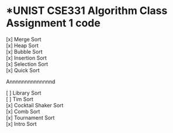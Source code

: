 # *UNIST CSE331 Algorithm Class Assignment 1 code

[x] Merge Sort  
[x] Heap Sort  
[x] Bubble Sort  
[x] Insertion Sort  
[x] Selection Sort  
[x] Quick Sort  

Annnnnnnnnnnnnnd

[ ] Library Sort  
[ ] Tim Sort  
[x] Cocktail Shaker Sort  
[x] Comb Sort  
[x] Tournament Sort  
[x] Intro Sort
